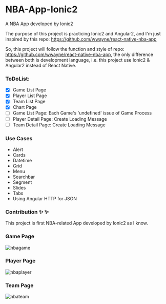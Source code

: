 # NBA-App-Ionic2
A NBA App developed by Ionic2

The purpose of this project is practicing Ionic2 and Angular2, 
and I'm just inspired by this repo: https://github.com/wwayne/react-native-nba-app

So, this project will follow the function and style of repo: https://github.com/wwayne/react-native-nba-app,
the only difference between both is development language, i.e. this project use Ionic2 & Angular2 instead of React Native.

### ToDoList:
- [x] Game List Page
- [x] Player List Page
- [x] Team List Page
- [x] Chart Page
- [ ] Game List Page: Each Game's 'undefined' issue of Game Process
- [ ] Player Detail Page: Create Loading Message
- [ ] Team Detail Page: Create Loading Message

### Use Cases

* Alert
* Cards
* Datetime
* Grid
* Menu
* Searchbar
* Segment
* Slides
* Tabs
* Using Angular HTTP for JSON

### Contribution :sparkles: :sparkles: 
This project is first NBA-related App developed by Ionic2 as I know.

### Game Page
![nbagame](https://cloud.githubusercontent.com/assets/14101724/19098178/c23b03a4-8add-11e6-804c-0dfe6d15ea12.gif)


### Player Page
![nbaplayer](https://cloud.githubusercontent.com/assets/14101724/19098251/4e4d4168-8ade-11e6-9eb3-44c29d8f1f81.gif)


### Team Page
![nbateam](https://cloud.githubusercontent.com/assets/14101724/19098292/92067d98-8ade-11e6-9403-d56d213b64f8.gif)
